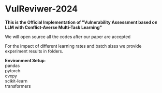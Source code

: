 # VulReviwer-2024
**This is the Official Implementation of "Vulnerability Assessment based on LLM with Conflict-Averse Multi-Task Learning"**

We will open source all the codes after our paper are accepted

[//]: # (You can download our datasets from [function]&#40;https://openai.com&#41; and [commit]&#40;https://openai.com&#41;)

For the impact of different learning rates and batch sizes we provide experiment results in folders.

**Environment Setup**:\
pandas\
pytorch\
cvxpy\
scikit-learn\
transformers

